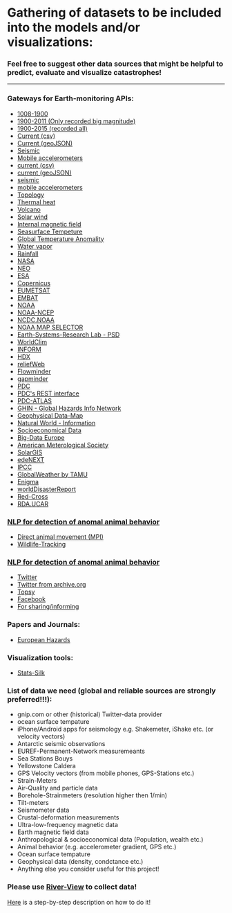 # Gathering of datasets to be included into the models and/or visualizations:

### Feel free to suggest other data sources that might be helpful to predict, evaluate and visualize catastrophes!
_______________________________________________________________________________________________________________________________

### Gateways for Earth-monitoring APIs:
- [1008-1900](http://www.emidius.eu/GEH/)
- [1900-2011 (Only recorded big magnitude)](http://www.isc.ac.uk/iscgem/download.php) 
- [1900-2015 (recorded all)](http://earthquake.usgs.gov/earthquakes/search/)
- [Current (csv)](http://earthquake.usgs.gov/earthquakes/feed/v1.0/csv.php)
- [Current (geoJSON)](http://earthquake.usgs.gov/earthquakes/feed/v1.0/geojson.php)
- [Seismic](https://www.unavco.org/data/data.html)
- [Mobile accelerometers](http://bayen.eecs.berkeley.edu/sites/default/files/journals/06470715.pdf)
- [current (csv)](http://earthquake.usgs.gov/earthquakes/feed/v1.0/csv.php)
- [current (geoJSON)](http://earthquake.usgs.gov/earthquakes/feed/v1.0/geojson.php)
- [seismic](https://www.unavco.org/data/data.html)
- [mobile accelerometers](http://bayen.eecs.berkeley.edu/sites/default/files/journals/06470715.pdf)
- [Topology](http://opentopo.sdsc.edu/gridsphere/gridsphere?cid=datasets)
- [Thermal heat](http://www.heatflow.und.edu/data.html)
- [Volcano](http://www.volcano.si.edu/tdpmap/)
- [Solar wind](http://www.srl.caltech.edu/cgi-bin/dib/rundibviewssprotonsl2/ACE/ASC/DATA/level2/ssprotons?ss_data_12min.hdf!hdfref;tag=1962,ref=3,s=0)
- [Internal magnetic field](http://www.srl.caltech.edu/cgi-bin/dib/rundibviewmagl2/ACE/ASC/DATA/level2/mag?mag_data_1day.hdf!hdfref;tag=1962,ref=6,s=0)
- [Seasurface Tempeture](http://neo.sci.gsfc.nasa.gov/view.php?datasetId=MYD28D)
- [Global Temperature Anomality](http://neo.sci.gsfc.nasa.gov/view.php?datasetId=GISS_TA_M)
- [Water vapor](http://neo.sci.gsfc.nasa.gov/view.php?datasetId=MYDAL2_M_SKY_WV)
- [Rainfall](http://neo.sci.gsfc.nasa.gov/view.php?datasetId=TRMM_3B43M)
- [NASA](https://data.nasa.gov/data?category=Earth%20Science&search=&type=)
- [NEO](http://neo.sci.gsfc.nasa.gov/)
- [ESA](https://earth.esa.int/web/guest/data-access/online-archives)
- [Copernicus](https://copernicusdata.esa.int/)
- [EUMETSAT](http://www.eumetsat.int/website/home/Data/DataDelivery/OnlineDataAccess/index.html)
- [EMBAT](http://www.emdat.be/world-map)
- [NOAA](http://www.noaa.gov/)
- [NOAA-NCEP](http://www.ncep.noaa.gov/)
- [NCDC.NOAA](http://www.ncdc.noaa.gov/)
- [NOAA MAP SELECTOR](http://gis.ncdc.noaa.gov/map/viewer/#app=cdo&cfg=cdo&theme=daily&layers=111&node=gis)
- [Earth-Systems-Research Lab - PSD](http://www.esrl.noaa.gov/psd/data/)
- [WorldClim](http://www.worldclim.org/)
- [INFORM](http://www.inform-index.org/)
- [HDX](https://data.hdx.rwlabs.org/)
- [reliefWeb](http://reliefweb.int/)
- [Flowminder](http://www.flowminder.org/)
- [gapminder](http://www.gapminder.org/data/)
- [PDC](http://www.pdc.org/)
- [PDC's REST interface](http://agsc.pdc.org/arcgis/rest/services/global/pdc_historical_hazards/MapServer)
- [PDC-ATLAS](http://atlas.pdc.org/atlas/)
- [GHIN - Global Hazards Info Network](http://ghin.pdc.org/ghin/catalog/search/browse/browse.page)
- [Geophysical Data-Map](http://maps.ngdc.noaa.gov/viewers/geophysics/)
- [Natural World - Information](http://www.naturalearthdata.com/)
- [Socioeconomical Data](http://sedac.ciesin.columbia.edu/)
- [Big-Data Europe](http://www.big-data-europe.eu/climate/)
- [American Meterological Society](http://www.ametsoc.org/AMSedu/ECS/index.html)
- [SolarGIS](http://solargis.info/imaps/)
- [edeNEXT](http://www.edenextdata.com/?q=data)
- [IPCC](http://www.ipcc-data.org/)
- [GlobalWeather by TAMU](http://globalweather.tamu.edu/)
- [Enigma](https://app.enigma.io)
- [worldDisasterReport](http://worlddisastersreport.org/en/data/index.html)
- [Red-Cross](https://www.ifrc.org/world-disasters-report-2014/data)
- [RDA.UCAR](http://rda.ucar.edu/#!lfd?nb=y&b=all&v=Full+List)


### [NLP for detection of anomal animal behavior](http://en.m.wikipedia.org/wiki/Earthquake_prediction#Animal_behavior)
- [Direct animal movement (MPI)](https://www.movebank.org/)
- [Wildlife-Tracking](http://www.wildlifetracking.org/)

### [NLP for detection of anomal animal behavior](http://en.m.wikipedia.org/wiki/Earthquake_prediction#Animal_behavior)
- [Twitter](https://dev.twitter.com/rest/reference/get/search/tweets)
- [Twitter from archive.org](https://archive.org/details/twitterstream)
- [Topsy](http://about.topsy.com/)
- [Facebook](https://developers.facebook.com/)
- [For sharing/informing](https://docs.oneall.com/api/)

### Papers and Journals:
- [European Hazards](http://www.natural-hazards-and-earth-system-sciences.net/index.html)

### Visualization tools:
- [Stats-Silk](http://www.statsilk.com/software/statplanet)

### List of data we need (global and reliable sources are strongly preferred!!!):
- gnip.com or other (historical) Twitter-data provider
- ocean surface tempature
- iPhone/Android apps for seismology e.g. Shakemeter, iShake etc. (or velocity vectors)
- Antarctic seismic observations
- EUREF-Permanent-Network measuremeants 
- Sea Stations Bouys
- Yellowstone Caldera
- GPS Velocity vectors (from mobile phones, GPS-Stations etc.)
- Strain-Meters
- Air-Quality and particle data
- Borehole-Strainmeters (resolution higher then 1/min)
- Tilt-meters
- Seismometer data
- Crustal-deformation measurements
- Ultra-low-frequency magnetic data
- Earth magnetic field data
- Anthropological & socioeconomical data (Population, wealth etc.)
- Animal behavior (e.g. accelerometer gradient, GPS etc.)
- Ocean surface tempature
- Geophysical data (density, condctance etc.)
- Anything else you consider useful for this project!

### Please use [River-View](https://github.com/nupic-community/river-view) to collect data!
[Here](https://github.com/nupic-community/river-view/wiki/Creating-a-River) is a step-by-step description on how to do it!
